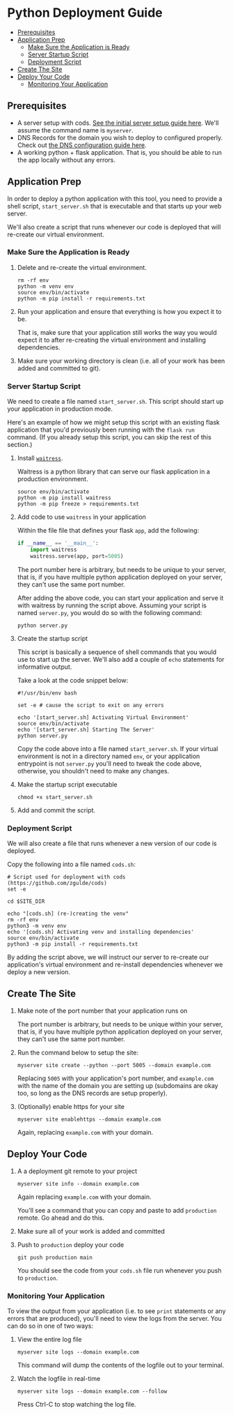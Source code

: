 # Python Deployment Guide

* [Prerequisites](#prerequisites)
* [Application Prep](#application-prep)
    * [Make Sure the Application is Ready](#make-sure-the-application-is-ready)
    * [Server Startup Script](#server-startup-script)
    * [Deployment Script](#deployment-script)
* [Create The Site](#create-the-site)
* [Deploy Your Code](#deploy-your-code)
    * [Monitoring Your Application](#monitoring-your-application)

## Prerequisites

- A server setup with cods. [See the initial server setup guide
  here](initial-server-setup.md). We'll assume the command name is `myserver`.
- DNS Records for the domain you wish to deploy to configured properly. Check
  out [the DNS configuration guide here](dns-configuration.md).
- A working python + flask application. That is, you should be able to run the
  app locally without any errors.

## Application Prep

In order to deploy a python application with this tool, you need to provide a
shell script, `start_server.sh` that is executable and that starts up your web
server.

We'll also create a script that runs whenever our code is deployed that will
re-create our virtual environment.

### Make Sure the Application is Ready

1. Delete and re-create the virtual environment.

    ```
    rm -rf env
    python -m venv env
    source env/bin/activate
    python -m pip install -r requirements.txt
    ```

1. Run your application and ensure that everything is how you expect it to be.

    That is, make sure that your application still works the way you would
    expect it to after re-creating the virtual environment and installing
    dependencies.

1. Make sure your working directory is clean (i.e. all of your work has been
   added and committed to git).

### Server Startup Script

We need to create a file named `start_server.sh`. This script should start up
your application in production mode.

Here's an example of how we might setup this script with an existing flask
application that you'd previously been running with the `flask run` command. (If
you already setup this script, you can skip the rest of this section.)

1. Install [`waitress`](https://docs.pylonsproject.org/projects/waitress/en/latest/index.html).

    Waitress is a python library that can serve our flask application in a
    production environment.

    ```
    source env/bin/activate
    python -m pip install waitress
    python -m pip freeze > requirements.txt
    ```

1. Add code to use `waitress` in your application

    Within the file file that defines your flask `app`, add the following:

    ```python
    if __name__ == '__main__':
        import waitress
        waitress.serve(app, port=5005)
    ```

    The port number here is arbitrary, but needs to be unique to your server,
    that is, if you have multiple python application deployed on your server,
    they can't use the same port number.

    After adding the above code, you can start your application and serve it
    with waitress by running the script above. Assuming your script is named
    `server.py`, you would do so with the following command:

    ```
    python server.py
    ```

1. Create the startup script

    This script is basically a sequence of shell commands that you would use to
    start up the server. We'll also add a couple of `echo` statements for
    informative output.

    Take a look at the code snippet below:

    ```
    #!/usr/bin/env bash

    set -e # cause the script to exit on any errors

    echo '[start_server.sh] Activating Virtual Environment'
    source env/bin/activate
    echo '[start_server.sh] Starting The Server'
    python server.py
    ```

    Copy the code above into a file named `start_server.sh`. If your virtual
    environment is not in a directory named `env`, or your application
    entrypoint is not `server.py` you'll need to tweak the code above,
    otherwise, you shouldn't need to make any changes.

1. Make the startup script executable

    ```
    chmod +x start_server.sh
    ```

1. Add and commit the script.

### Deployment Script

We will also create a file that runs whenever a new version of our code is
deployed.

Copy the following into a file named `cods.sh`:

```
# Script used for deployment with cods (https://github.com/zgulde/cods)
set -e

cd $SITE_DIR

echo "[cods.sh] (re-)creating the venv"
rm -rf env
python3 -m venv env
echo '[cods.sh] Activating venv and installing dependencies'
source env/bin/activate
python3 -m pip install -r requirements.txt
```

By adding the script above, we will instruct our server to re-create our
application's virtual environment and re-install dependencies whenever we deploy
a new version.

## Create The Site

1. Make note of the port number that your application runs on

    The port number is arbitrary, but needs to be unique within your server,
    that is, if you have multiple python application deployed on your server,
    they can't use the same port number.

1. Run the command below to setup the site:

    ```
    myserver site create --python --port 5005 --domain example.com
    ```

    Replacing `5005` with your application's port number, and `example.com` with
    the name of the domain you are setting up (subdomains are okay too, so long
    as the DNS records are setup properly).

1. (Optionally) enable https for your site

    ```
    myserver site enablehttps --domain example.com
    ```

    Again, replacing `example.com` with your domain.

## Deploy Your Code

1. A a deployment git remote to your project

    ```
    myserver site info --domain example.com
    ```

    Again replacing `example.com` with your domain.

    You'll see a command that you can copy and paste to add `production` remote.
    Go ahead and do this.

1. Make sure all of your work is added and committed

1. Push to `production` deploy your code

    ```
    git push production main
    ```

    You should see the code from your `cods.sh` file run whenever you push to
    `production`.

### Monitoring Your Application

To view the output from your application (i.e. to see `print` statements or any
errors that are produced), you'll need to view the logs from the server. You can
do so in one of two ways:

1. View the entire log file

    ```
    myserver site logs --domain example.com
    ```

    This command will dump the contents of the logfile out to your terminal.

1. Watch the logfile in real-time

    ```
    myserver site logs --domain example.com --follow
    ```

    Press Ctrl-C to stop watching the log file.
